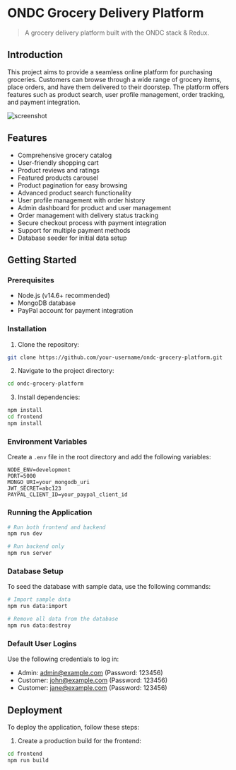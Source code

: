 
# ONDC Grocery Delivery Platform

> A grocery delivery platform built with the ONDC stack & Redux.

## Introduction

This project aims to provide a seamless online platform for purchasing groceries. Customers can browse through a wide range of grocery items, place orders, and have them delivered to their doorstep. The platform offers features such as product search, user profile management, order tracking, and payment integration.

![screenshot](https://via.placeholder.com/500x300)

## Features

- Comprehensive grocery catalog
- User-friendly shopping cart
- Product reviews and ratings
- Featured products carousel
- Product pagination for easy browsing
- Advanced product search functionality
- User profile management with order history
- Admin dashboard for product and user management
- Order management with delivery status tracking
- Secure checkout process with payment integration
- Support for multiple payment methods
- Database seeder for initial data setup

## Getting Started

### Prerequisites

- Node.js (v14.6+ recommended)
- MongoDB database
- PayPal account for payment integration

### Installation

1. Clone the repository:

```bash
git clone https://github.com/your-username/ondc-grocery-platform.git
```

2. Navigate to the project directory:

```bash
cd ondc-grocery-platform
```

3. Install dependencies:

```bash
npm install
cd frontend
npm install
```

### Environment Variables

Create a `.env` file in the root directory and add the following variables:

```dotenv
NODE_ENV=development
PORT=5000
MONGO_URI=your_mongodb_uri
JWT_SECRET=abc123
PAYPAL_CLIENT_ID=your_paypal_client_id
```

### Running the Application

```bash
# Run both frontend and backend
npm run dev

# Run backend only
npm run server
```

### Database Setup

To seed the database with sample data, use the following commands:

```bash
# Import sample data
npm run data:import

# Remove all data from the database
npm run data:destroy
```

### Default User Logins

Use the following credentials to log in:

- Admin: admin@example.com (Password: 123456)
- Customer: john@example.com (Password: 123456)
- Customer: jane@example.com (Password: 123456)

## Deployment

To deploy the application, follow these steps:

1. Create a production build for the frontend:

```bash
cd frontend
npm run build
```

